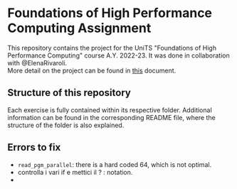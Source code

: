 # Foundations of High Performance Computing Assignment
This repository contains the project for the UniTS "Foundations of High Performance Computing" course A.Y. 2022-23. It was done in collaboration with @ElenaRivaroli.\
More detail on the project can be found in [this]([https://github.com/SDavenia/Foundations_of_HPC_2022/tree/main/Assignment](https://github.com/Foundations-of-HPC/Foundations_of_HPC_2022/tree/main/Assignment)) document.

## Structure of this repository
Each exercise is fully contained within its respective folder. Additional information can be found in the corresponding README file, where the structure of the folder is also explained.

## Errors to fix
- `read_pgm_parallel`: there is a hard coded 64, which is not optimal.
- controlla i vari if e mettici il ? : notation.
- 
